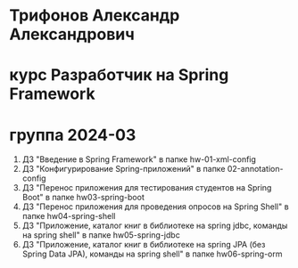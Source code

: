 # Трифонов Александр Александрович
# курс Разработчик на Spring Framework
# группа 2024-03

1. ДЗ "Введение в Spring Framework" в папке hw-01-xml-config
2. ДЗ "Конфигурирование Spring-приложений" в папке 02-annotation-config
3. ДЗ "Перенос приложения для тестирования студентов на Spring Boot" в папке hw03-spring-boot
4. ДЗ "Перенос приложения для проведения опросов на Spring Shell" в папке hw04-spring-shell
5. ДЗ "Приложение, каталог книг в библиотеке на spring jdbc, команды на spring shell" в папке hw05-spring-jdbc
6. ДЗ "Приложение, каталог книг в библиотеке на spring JPA (без Spring Data JPA), команды на spring shell" в папке hw06-spring-orm